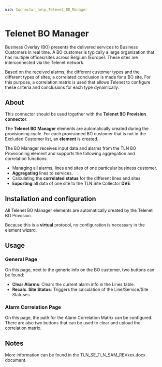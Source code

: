 ```yaml
---
uid: Connector_help_Telenet_BO_Manager
---
```


# Telenet BO Manager

Business Overlay (BO) presents the delivered services to Business Customers in real time. A BO customer is typically a large organization that has multiple offices/sites across Belgium (Europe). These sites are interconnected via the Telenet network.

Based on the received alarms, the different customer types and the different types of sites, a correlated conclusion is made for a BO site. For this purpose, a correlation matrix is used that allows Telenet to configure these criteria and conclusions for each type dynamically.

## About

This connector should be used together with the **Telenet BO Provision connector**.

The **Telenet BO Manager** elements are automatically created during the provisioning cycle. For each provisioned BO customer that is not in the Excluded Customer list, an **element** is created.

The BO Manager receives input data and alarms from the TLN BO Provisioning element and supports the following aggregation and correlation functions:

- Managing all alarms, lines and sites of one particular business customer.
- **Aggregating** lines to services.
- Calculating the **correlated status** for the different lines and sites.
- **Exporting** all data of one site to the TLN Site Collector **DVE**.

## Installation and configuration

All Telenet BO Manager elements are automatically created by the Telenet BO Provision.

Because this is a **virtual** protocol, no configuration is necessary in the element wizard.

## Usage

### General Page

On this page, next to the generic info on the BO customer, two buttons can be found:

- **Clear Alarms**: Clears the current alarm info in the Lines table.
- **Recalc. Site Status**: Triggers the calculation of the Line/Service/Site Statuses.

### Alarm Correlation Page

On this page, the path for the Alarm Correlation Matrix can be configured. There are also two buttons that can be used to clear and upload the correlation matrix.

## Notes

More information can be found in the TLN_SE_TLN_SAM_REVxxx.docx document.
